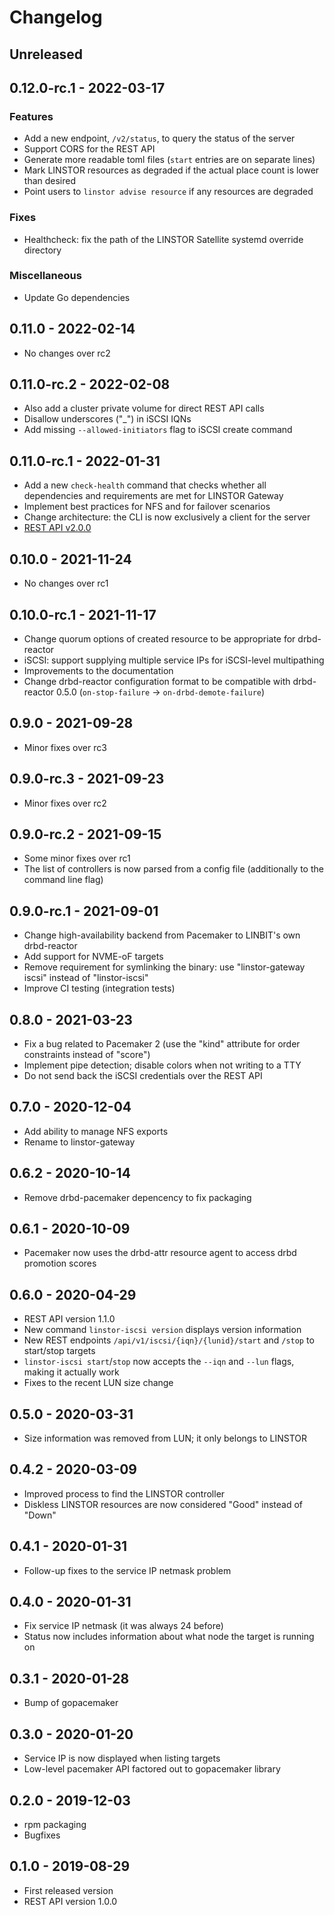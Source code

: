 # Changelog

## Unreleased

## 0.12.0-rc.1 - 2022-03-17

### Features

* Add a new endpoint, `/v2/status`, to query the status of the server
* Support CORS for the REST API
* Generate more readable toml files (`start` entries are on separate lines)
* Mark LINSTOR resources as degraded if the actual place count is lower than desired
* Point users to `linstor advise resource` if any resources are degraded

### Fixes

* Healthcheck: fix the path of the LINSTOR Satellite systemd override directory

### Miscellaneous

* Update Go dependencies

## 0.11.0 - 2022-02-14

* No changes over rc2

## 0.11.0-rc.2 - 2022-02-08

* Also add a cluster private volume for direct REST API calls
* Disallow underscores ("_") in iSCSI IQNs
* Add missing `--allowed-initiators` flag to iSCSI create command

## 0.11.0-rc.1 - 2022-01-31

* Add a new `check-health` command that checks whether all dependencies and requirements are met for LINSTOR Gateway
* Implement best practices for NFS and for failover scenarios
* Change architecture: the CLI is now exclusively a client for the server
* [REST API v2.0.0](https://app.swaggerhub.com/apis/Linstor/linstor-gateway/2.0.0)

## 0.10.0 - 2021-11-24

* No changes over rc1

## 0.10.0-rc.1 - 2021-11-17

* Change quorum options of created resource to be appropriate for drbd-reactor
* iSCSI: support supplying multiple service IPs for iSCSI-level multipathing
* Improvements to the documentation
* Change drbd-reactor configuration format to be compatible with drbd-reactor 0.5.0 (`on-stop-failure` ->
  `on-drbd-demote-failure`)

## 0.9.0 - 2021-09-28

* Minor fixes over rc3

## 0.9.0-rc.3 - 2021-09-23

* Minor fixes over rc2

## 0.9.0-rc.2 - 2021-09-15

* Some minor fixes over rc1
* The list of controllers is now parsed from a config file (additionally to the command line flag)

## 0.9.0-rc.1 - 2021-09-01

* Change high-availability backend from Pacemaker to LINBIT's own drbd-reactor
* Add support for NVME-oF targets
* Remove requirement for symlinking the binary: use "linstor-gateway iscsi" instead of "linstor-iscsi"
* Improve CI testing (integration tests)

## 0.8.0 - 2021-03-23

* Fix a bug related to Pacemaker 2 (use the "kind" attribute for order constraints instead of "score")
* Implement pipe detection; disable colors when not writing to a TTY
* Do not send back the iSCSI credentials over the REST API

## 0.7.0 - 2020-12-04

* Add ability to manage NFS exports
* Rename to linstor-gateway

## 0.6.2 - 2020-10-14

* Remove drbd-pacemaker depencency to fix packaging

## 0.6.1 - 2020-10-09

* Pacemaker now uses the drbd-attr resource agent to access drbd promotion scores

## 0.6.0 - 2020-04-29

* REST API version 1.1.0
* New command `linstor-iscsi version` displays version information
* New REST endpoints `/api/v1/iscsi/{iqn}/{lunid}/start` and `/stop` to start/stop targets
* `linstor-iscsi start`/`stop` now accepts the `--iqn` and `--lun` flags, making it actually work
* Fixes to the recent LUN size change

## 0.5.0 - 2020-03-31

* Size information was removed from LUN; it only belongs to LINSTOR

## 0.4.2 - 2020-03-09

* Improved process to find the LINSTOR controller
* Diskless LINSTOR resources are now considered "Good" instead of "Down"

## 0.4.1 - 2020-01-31

* Follow-up fixes to the service IP netmask problem

## 0.4.0 - 2020-01-31

* Fix service IP netmask (it was always 24 before)
* Status now includes information about what node the target is running on

## 0.3.1 - 2020-01-28

* Bump of gopacemaker

## 0.3.0 - 2020-01-20

* Service IP is now displayed when listing targets
* Low-level pacemaker API factored out to gopacemaker library

## 0.2.0 - 2019-12-03

* rpm packaging
* Bugfixes

## 0.1.0 - 2019-08-29

* First released version
* REST API version 1.0.0
